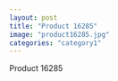 ```yaml
---
layout: post
title: "Product 16285"
image: "product16285.jpg"
categories: "category1"
---
```

Product 16285
